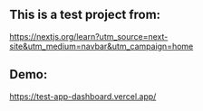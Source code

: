 ## This is a test project from:
https://nextjs.org/learn?utm_source=next-site&utm_medium=navbar&utm_campaign=home

## Demo: 
https://test-app-dashboard.vercel.app/
